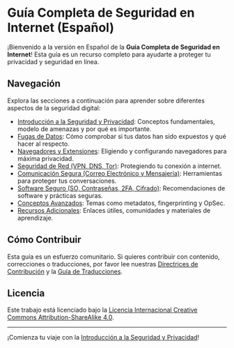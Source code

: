 # Guía Completa de Seguridad en Internet (Español)

¡Bienvenido a la versión en Español de la **Guía Completa de Seguridad en Internet**! Esta guía es un recurso completo para ayudarte a proteger tu privacidad y seguridad en línea.

## Navegación

Explora las secciones a continuación para aprender sobre diferentes aspectos de la seguridad digital:

- [Introducción a la Seguridad y Privacidad](introduction.md): Conceptos fundamentales, modelo de amenazas y por qué es importante.
- [Fugas de Datos](data_leaks.md): Cómo comprobar si tus datos han sido expuestos y qué hacer al respecto.
- [Navegadores y Extensiones](browsers.md): Eligiendo y configurando navegadores para máxima privacidad.
- [Seguridad de Red (VPN, DNS, Tor)](network.md): Protegiendo tu conexión a internet.
- [Comunicación Segura (Correo Electrónico y Mensajería)](communication.md): Herramientas para proteger tus conversaciones.
- [Software Seguro (SO, Contraseñas, 2FA, Cifrado)](software.md): Recomendaciones de software y prácticas seguras.
- [Conceptos Avanzados](advanced_concepts.md): Temas como metadatos, fingerprinting y OpSec.
- [Recursos Adicionales](resources.md): Enlaces útiles, comunidades y materiales de aprendizaje.

## Cómo Contribuir

Esta guía es un esfuerzo comunitario. Si quieres contribuir con contenido, correcciones o traducciones, por favor lee nuestras [Directrices de Contribución](../contributing/GUIDELINES.md) y la [Guía de Traducciones](../contributing/TRANSLATIONS.md).

## Licencia

Este trabajo está licenciado bajo la [Licencia Internacional Creative Commons Attribution-ShareAlike 4.0](../LICENSE).

---

¡Comienza tu viaje con la [Introducción a la Seguridad y Privacidad](introduction.md)!
